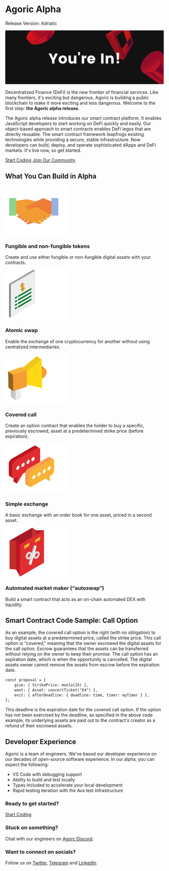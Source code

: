 # Agoric Alpha
Release Version: Adriatic

![Alpha Cover](./assets/alpha-cover2.png)

Decentralized Finance (DeFi) is the new frontier of financial services. Like many frontiers, it's exciting but dangerous. Agoric is building a public blockchain to make it more exciting and less dangerous. Welcome to the first step: **the Agoric alpha release**.

The Agoric alpha release introduces our smart contract platform. It enables JavaScript developers to start working on DeFi quickly and easily. Our object-based approach to smart contracts enables DeFi legos that are directly reusable. The smart contract framework leapfrogs existing technologies while providing a secure, stable infrastructure. Now developers can build, deploy, and operate sophisticated dApps and DeFi markets. It's live now, so get started.

[Start Coding](https://agoric.com/documentation/getting-started/)
[Join Our Community](https://discord.gg/gC9z6US)

## What You Can Build in Alpha

![Non Fungible Token](./assets/nft.png)
### Fungible and non-fungible tokens
Create and use either fungible or non-fungible digital assets with your contracts.

![Autoswap](./assets/autoswap.png)
### Atomic swap
Enable the exchange of one cryptocurrency for another without using centralized intermediaries.

![Covered Call](./assets/covered-call.png)
### Covered call
Create an option contract that enables the holder to buy a specific, previously escrowed, asset at a predetermined strike price (before expiration).

![Simple Exchange](./assets/simple-exchange.png)
### Simple exchange
A basic exchange with an order book for one asset, priced in a second asset.

![Automated Market Maker](./assets/amm.png)
### Automated market maker (“autoswap”)
Build a smart contract that acts as an on-chain automated DEX with liquidity.

## Smart Contract Code Sample: Call Option

As an example, the covered call option is the right (with no obligation) to buy digital assets at a predetermined price, called the strike price. This call option is "covered," meaning that the owner escrowed the digital assets for the call option. Escrow guarantees that the assets can be transferred without relying on the owner to keep their promise. The call option has an expiration date, which is when the opportunity is cancelled. The digital assets owner cannot remove the assets from escrow before the expiration date.

```
const proposal = {
    give: { StrikePrice: moola(25) },
    want: { Asset: concertTicket("E4") },
    exit: { afterDeadline: { deadline: time, timer: myTimer } },
};
```

This deadline is the expiration date for the covered call option. If the option has not been exercised by the deadline, as specified in the above code example, its underlying assets are paid out to the contract's creator as a refund of their escrowed assets.

## Developer Experience
Agoric is a team of engineers. We've based our developer experience on our decades of open-source software experience. In our alpha, you can expect the following:

* VS Code with debugging support
* Ability to build and test locally
* Types included to accelerate your local development
* Rapid testing iteration with the Ava test infrastructure

### Ready to get started?
[Start Coding](https://agoric.com/documentation/getting-started/)

### Stuck on something?
Chat with our engineers on [Agorc Discord](https://discord.gg/gC9z6US).

### Want to connect on socials?
Follow us on [Twitter](https://twitter.com/agoric), [Telegram](https://t.me/agoricsystems) and [LinkedIn](https://www.linkedin.com/company/agoric/).